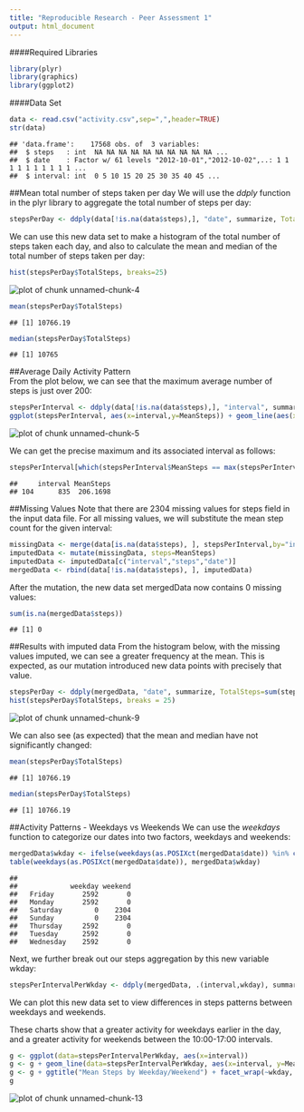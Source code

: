 ```yaml
---
title: "Reproducible Research - Peer Assessment 1"
output: html_document
---
```


####Required Libraries

```r
library(plyr)
library(graphics)
library(ggplot2)
```
  
####Data Set

```r
data <- read.csv("activity.csv",sep=",",header=TRUE)
str(data)
```

```
## 'data.frame':	17568 obs. of  3 variables:
##  $ steps   : int  NA NA NA NA NA NA NA NA NA NA ...
##  $ date    : Factor w/ 61 levels "2012-10-01","2012-10-02",..: 1 1 1 1 1 1 1 1 1 1 ...
##  $ interval: int  0 5 10 15 20 25 30 35 40 45 ...
```

##Mean total number of steps taken per day
We will use the *ddply* function in the plyr library to aggregate the total number of steps per day: 

```r
stepsPerDay <- ddply(data[!is.na(data$steps),], "date", summarize, TotalSteps=sum(steps))
```
  
We can use this new data set to make a histogram of the total number of steps taken each day, and also to calculate the mean and median of the total number of steps taken per day: 

```r
hist(stepsPerDay$TotalSteps, breaks=25)
```

![plot of chunk unnamed-chunk-4](figure/unnamed-chunk-4-1.png) 

```r
mean(stepsPerDay$TotalSteps)
```

```
## [1] 10766.19
```

```r
median(stepsPerDay$TotalSteps)
```

```
## [1] 10765
```


##Average Daily Activity Pattern  
From the plot below, we can see that the maximum average number of steps is just over 200: 

```r
stepsPerInterval <- ddply(data[!is.na(data$steps),], "interval", summarize, MeanSteps=mean(steps))
ggplot(stepsPerInterval, aes(x=interval,y=MeanSteps)) + geom_line(aes(x = interval, y = MeanSteps))
```

![plot of chunk unnamed-chunk-5](figure/unnamed-chunk-5-1.png) 

We can get the precise maximum and its associated interval as follows: 

```r
stepsPerInterval[which(stepsPerInterval$MeanSteps == max(stepsPerInterval$MeanSteps)), ]
```

```
##     interval MeanSteps
## 104      835  206.1698
```


##Missing Values
Note that there are 2304 missing values for steps field in the input data file. For all missing values, we will substitute the mean step count for the given interval: 


```r
missingData <- merge(data[is.na(data$steps), ], stepsPerInterval,by="interval")
imputedData <- mutate(missingData, steps=MeanSteps)
imputedData <- imputedData[c("interval","steps","date")]
mergedData <- rbind(data[!is.na(data$steps), ], imputedData)
```

After the mutation, the new data set mergedData now contains 0 missing values: 


```r
sum(is.na(mergedData$steps))
```

```
## [1] 0
```

##Results with imputed data 
From the histogram below, with the missing values imputed, we can see a greater frequency at the mean.  This is expected, as our mutation introduced new data points with precisely that value.  


```r
stepsPerDay <- ddply(mergedData, "date", summarize, TotalSteps=sum(steps))
hist(stepsPerDay$TotalSteps, breaks = 25)
```

![plot of chunk unnamed-chunk-9](figure/unnamed-chunk-9-1.png) 

We can also see (as expected) that the mean and median have not significantly changed: 

```r
mean(stepsPerDay$TotalSteps)
```

```
## [1] 10766.19
```

```r
median(stepsPerDay$TotalSteps)
```

```
## [1] 10766.19
```

##Activity Patterns - Weekdays vs Weekends
We can use the *weekdays* function to categorize our dates into two factors, weekdays and weekends: 


```r
mergedData$wkday <- ifelse(weekdays(as.POSIXct(mergedData$date)) %in% c("Saturday", "Sunday"), c("weekend"), c("weekday")) 
table(weekdays(as.POSIXct(mergedData$date)), mergedData$wkday)
```

```
##            
##             weekday weekend
##   Friday       2592       0
##   Monday       2592       0
##   Saturday        0    2304
##   Sunday          0    2304
##   Thursday     2592       0
##   Tuesday      2592       0
##   Wednesday    2592       0
```

Next, we further break out our steps aggregation by this new variable wkday: 


```r
stepsPerIntervalPerWkday <- ddply(mergedData, .(interval,wkday), summarize, MeanSteps=mean(steps))
```

We can plot this new data set to view differences in steps patterns between weekdays and weekends.  

These charts show that a greater activity for weekdays earlier in the day, and a greater activity for weekends between the 10:00-17:00 intervals.


```r
g <- ggplot(data=stepsPerIntervalPerWkday, aes(x=interval))
g <- g + geom_line(data=stepsPerIntervalPerWkday, aes(x=interval, y=MeanSteps)) 
g <- g + ggtitle("Mean Steps by Weekday/Weekend") + facet_wrap(~wkday, nrow=2)
g
```

![plot of chunk unnamed-chunk-13](figure/unnamed-chunk-13-1.png) 
